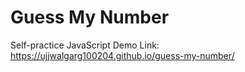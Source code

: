 # Guess My Number 
Self-practice JavaScript
Demo Link: https://ujjwalgarg100204.github.io/guess-my-number/